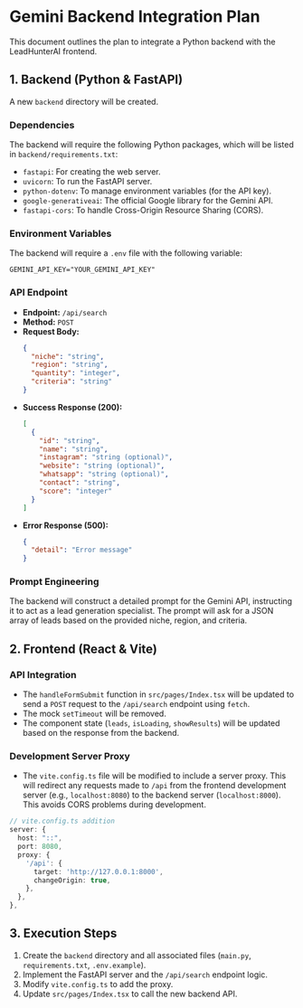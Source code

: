 # Gemini Backend Integration Plan

This document outlines the plan to integrate a Python backend with the LeadHunterAI frontend.

## 1. Backend (Python & FastAPI)

A new `backend` directory will be created.

### Dependencies

The backend will require the following Python packages, which will be listed in `backend/requirements.txt`:
- `fastapi`: For creating the web server.
- `uvicorn`: To run the FastAPI server.
- `python-dotenv`: To manage environment variables (for the API key).
- `google-generativeai`: The official Google library for the Gemini API.
- `fastapi-cors`: To handle Cross-Origin Resource Sharing (CORS).

### Environment Variables

The backend will require a `.env` file with the following variable:
```
GEMINI_API_KEY="YOUR_GEMINI_API_KEY"
```

### API Endpoint

- **Endpoint:** `/api/search`
- **Method:** `POST`
- **Request Body:**
  ```json
  {
    "niche": "string",
    "region": "string",
    "quantity": "integer",
    "criteria": "string"
  }
  ```
- **Success Response (200):**
  ```json
  [
    {
      "id": "string",
      "name": "string",
      "instagram": "string (optional)",
      "website": "string (optional)",
      "whatsapp": "string (optional)",
      "contact": "string",
      "score": "integer"
    }
  ]
  ```
- **Error Response (500):**
  ```json
  {
    "detail": "Error message"
  }
  ```

### Prompt Engineering

The backend will construct a detailed prompt for the Gemini API, instructing it to act as a lead generation specialist. The prompt will ask for a JSON array of leads based on the provided niche, region, and criteria.

## 2. Frontend (React & Vite)

### API Integration

- The `handleFormSubmit` function in `src/pages/Index.tsx` will be updated to send a `POST` request to the `/api/search` endpoint using `fetch`.
- The mock `setTimeout` will be removed.
- The component state (`leads`, `isLoading`, `showResults`) will be updated based on the response from the backend.

### Development Server Proxy

- The `vite.config.ts` file will be modified to include a server proxy. This will redirect any requests made to `/api` from the frontend development server (e.g., `localhost:8080`) to the backend server (`localhost:8000`). This avoids CORS problems during development.

```typescript
// vite.config.ts addition
server: {
  host: "::",
  port: 8080,
  proxy: {
    '/api': {
      target: 'http://127.0.0.1:8000',
      changeOrigin: true,
    },
  },
},
```

## 3. Execution Steps

1.  Create the `backend` directory and all associated files (`main.py`, `requirements.txt`, `.env.example`).
2.  Implement the FastAPI server and the `/api/search` endpoint logic.
3.  Modify `vite.config.ts` to add the proxy.
4.  Update `src/pages/Index.tsx` to call the new backend API.
